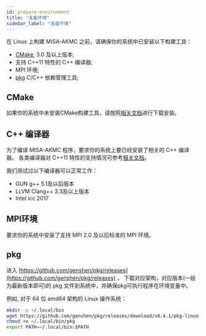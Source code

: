 ```yaml
---
id: prepare-environment
title: "准备环境"
sidebar_label: "准备环境"
---
```


在 Linux 上构建 MISA-AKMC 之前，请确保你的系统中已安装以下构建工具：
- [CMake](http://cmake.org), 3.0 及以上版本;
- 支持 C++11 特性的 C++ 编译器;
- MPI 环境;
- [pkg](https://github.com/genshen/pkg) C/C++ 依赖管理工具;

## CMake
如果你的系统中未安装CMake构建工具，请按照[相关文档](https://cmake.org/)进行下载安装。

## C++ 编译器
为了编译 MISA-AKMC 程序，要求你的系统上要已经安装了相关的 C++ 编译器。
各类编译器对 C++11 特性的支持情况可参考[相关文档](http://zh.cppreference.com/w/cpp/compiler_support#cpp11})。

我们测试过以下编译器可以正常工作：
- GUN g++ 5.1及以后版本
- LLVM Clang++ 3.3及以上版本
- Intel icc 2017

## MPI环境
要求你的系统中安装了支持 MPI 2.0 及以后标准的 MPI 环境。

## pkg
进入 [https://github.com/genshen/pkg/releases](https://github.com/genshen/pkg/releases) ，
下载对应架构，对应版本(一般为最新版本即可)的 pkg 文件到系统中，并确保pkg可执行程序在环境变量中。

例如, 对于 64 位 amd64 架构的 Linux 操作系统：
```bash
mkdir -p ~/.local/bin
wget https://github.com/genshen/pkg/releases/download/v0.4.1/pkg-linux-amd64 -O ~/.local/bin/pkg
chmod +x ~/.local/bin/pkg
export PATH=~/.local/bin:$PATH
```
